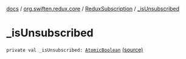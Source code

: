 [docs](../../index.md) / [org.swiften.redux.core](../index.md) / [ReduxSubscription](index.md) / [_isUnsubscribed](./_is-unsubscribed.md)

# _isUnsubscribed

`private val _isUnsubscribed: `[`AtomicBoolean`](http://docs.oracle.com/javase/6/docs/api/java/util/concurrent/atomic/AtomicBoolean.html) [(source)](https://github.com/protoman92/KotlinRedux/tree/master/common/common-core/src/main/kotlin/org/swiften/redux/core/Subscription.kt#L32)